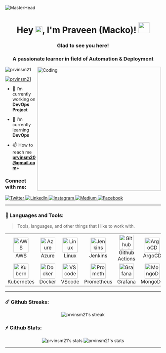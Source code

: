 ![MasterHead](https://user-images.githubusercontent.com/74038190/213910845-af37a709-8995-40d6-be59-724526e3c3d7.gif)

<h1 align="center"> Hey <img src="https://media.giphy.com/media/hvRJCLFzcasrR4ia7z/giphy.gif" width="22px">, I'm Praveen (Macko)! <img src="https://media.giphy.com/media/WUlplcMpOCEmTGBtBW/giphy.gif" width="35">

<h3 align="center">Glad to see you here!
</h1>
<h3 align="center">A passionate learner in field of Automation & Deployment</h3>
<img align="right" alt="Coding" width="400" src="https://cdn.dribbble.com/users/1162077/screenshots/3848914/programmer.gif">

<p align="left"> <img src="https://komarev.com/ghpvc/?username=prvinsm21&label=Profile%20views&color=0e75b6&style=flat" alt="prvinsm21" /> </p>

<p align="left"> <a href="https://twitter.com/prvinsm21" target="blank"><img src="https://img.shields.io/twitter/follow/prvinsm21?logo=twitter&style=for-the-badge" alt="prvinsm21" /></a> </p>

- 🔭 I’m currently working on **DevOps Project**

- 🌱 I’m currently learning **DevOps**

- 📫 How to reach me **prvinsm20@gmail.com+**

<h3 align="left">Connect with me:</h3>
<p align="left">
  <a href="https://twitter.com/prvinsm21" target="_blank">
    <img src="https://img.shields.io/badge/twitter-%231DA1F2.svg?&style=for-the-badge&logo=twitter&logoColor=white&color=071A2C" alt="Twitter"/>
  </a>
  <a href="https://www.linkedin.com/in/prvinsm21" target="_blank">
    <img src="https://img.shields.io/badge/linkedin-%230077B5.svg?&style=for-the-badge&logo=linkedin&logoColor=white&color=071A2C" alt="LinkedIn"/>
  </a>
  <a href="https://instagram.com/prvinsm21" target="_blank">
    <img src="https://img.shields.io/badge/instagram-%23E4405F.svg?&style=for-the-badge&logo=instagram&logoColor=white&color=071A2C" alt="Instagram"/>
  </a>
  <a href="https://medium.com/@prvinsm21" target="_blank">
    <img src="https://img.shields.io/badge/medium-%2312100E.svg?&style=for-the-badge&logo=medium&logoColor=white&color=071A2C" alt="Medium"/>
  </a>
  <a href="https://www.facebook.com/prvinsm21" target="_blank">
    <img src="https://img.shields.io/badge/facebook-%231877F2.svg?&style=for-the-badge&logo=facebook&logoColor=white&color=071A2C" alt="Facebook"/>
  </a>
</p>
  
---

### :dart: Languages and Tools:

> Tools, languages, and other things that I like to work with.

<table>
  <tr>
    <td align="center" width="96">
      <a href="#">
        <img src="https://www.vectorlogo.zone/logos/amazon_aws/amazon_aws-icon.svg" width="48" height="48" alt="AWS" />
      </a>
      <br>AWS
    </td>
    <td align="center" width="96">
      <a href="#">
        <img src="https://www.vectorlogo.zone/logos/microsoft_azure/microsoft_azure-icon.svg" width="48" height="48" alt="Azure" />
      </a>
      <br>Azure
    </td>
    <td align="center" width="96">
      <a href="#" >
        <img src="https://upload.wikimedia.org/wikipedia/commons/3/35/Tux.svg" width="48" height="48" alt="Linux" />
      </a>
      <br>Linux
    </td>
    <td align="center" width="96">
      <a href="#">
        <img src="https://www.vectorlogo.zone/logos/jenkins/jenkins-icon.svg" width="48" height="48" alt="Jenkins" />
      </a>
      <br>Jenkins
    </td>
    <td align="center"  width="96">
      <a href="#">
        <img src="https://github.githubassets.com/images/modules/logos_page/Octocat.png" width="48" height="48" alt="Github Actions" />
      </a>
      <br>Github Actions
    </td>
    <td align="center" width="96">
      <a href="#">
        <img src="https://www.vectorlogo.zone/logos/argoprojio/argoprojio-icon.svg" width="48" height="48" alt="ArgoCD" />
      </a>
      <br>ArgoCD
    </td>
    <td align="center" width="96">
      <a href="#">
        <img src="https://www.vectorlogo.zone/logos/git-scm/git-scm-icon.svg" width="48" height="48" alt="Git" />
      </a>
      <br>Git
    </td>
    <td align="center" width="96">
      <a href="#">
        <img src="https://www.vectorlogo.zone/logos/terraformio/terraformio-icon.svg" width="48" height="48" alt="Terraform" />
      </a>
      <br>Terraform
    </td>
    <td align="center" width="96">
      <a href="#">
        <img src="https://www.vectorlogo.zone/logos/getpostman/getpostman-icon.svg" width="48" height="48" alt="Postman" />
      </a>
      <br>Postman
    </td>
  </tr>
  <tr>
    <td align="center" width="96">
      <a href="#" >
        <img src="https://www.vectorlogo.zone/logos/kubernetes/kubernetes-icon.svg" width="48" height="48" alt="Kubernetes" />
      </a>
      <br>Kubernetes
    </td>
    <td align="center" width="96">
      <a href="#" >
        <img src="https://www.vectorlogo.zone/logos/docker/docker-icon.svg" width="48" height="48" alt="Docker" />
      </a>
      <br>Docker
    </td>
    <td align="center"  width="96">
      <a href="#">
        <img src="https://upload.wikimedia.org/wikipedia/commons/9/9a/Visual_Studio_Code_1.35_icon.svg" width="48" height="48" alt="VScode" />
      </a>
      <br>VScode
    </td>
    <td align="center" width="96">
      <a href="#" >
        <img src="https://www.vectorlogo.zone/logos/prometheusio/prometheusio-icon.svg" width="48" height="48" alt="Prometheus" />
      </a>
      <br>Prometheus
    </td>
    <td align="center" width="96"> 
      <a href="#" >
        <img src="https://www.vectorlogo.zone/logos/grafana/grafana-icon.svg" width="48" height="48" alt="Grafana" />
      </a>
      <br>Grafana
    </td>
    <td align="center"  width="96">
      <a href="#">
        <img src="https://www.vectorlogo.zone/logos/mongodb/mongodb-icon.svg" width="48" height="48" alt="MongoDB" />
      </a>
      <br>MongoDB
    </td>
    <td align="center" width="96">
      <a href="#" >
        <img src="https://www.vectorlogo.zone/logos/postgresql/postgresql-icon.svg" width="48" height="48" alt="PostgreSQL" />
      </a>
      <br>PostgreSQL
    </td>
    <td align="center" width="96">
      <a href="#">
        <img src="https://cdn.worldvectorlogo.com/logos/terminal-1.svg" width="48" height="48" alt="Shell" />
      </a>
      <br>Shell
    </td>
    <td align="center" width="96">
      <a href="#" >
        <img src="https://www.vectorlogo.zone/logos/python/python-icon.svg" width="48" height="48" alt="Python" />
      </a>
      <br>Python
    </td>
  </tr>
</table>

---
  
### ☄️ Github Streaks:

<p align="center">
    <img alt="prvinsm21's streak" src="https://github-readme-streak-stats.herokuapp.com/?user=prvinsm21&theme=tokyonight&hide_border=true"/>
</p>

### ⚡ Github Stats:

<p align="center">
	<img src="https://github-readme-stats.vercel.app/api?username=prvinsm21&show_icons=true&hide_border=true&theme=tokyonight" alt="prvinsm21's stats" />
	<img src="https://github-readme-stats.vercel.app/api/top-langs?username=prvinsm21&show_icons=true&locale=en&layout=compact&theme=tokyonight&hide_border=true" alt="prvinsm21's stats"/>
</p>

---
